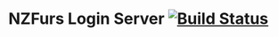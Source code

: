# NZFurs Login Server [![Build Status](https://dev.azure.com/nzfurs/Login/_apis/build/status/TCFox.NZFurs.Auth)](https://dev.azure.com/nzfurs/Login/_build/latest?definitionId=1)